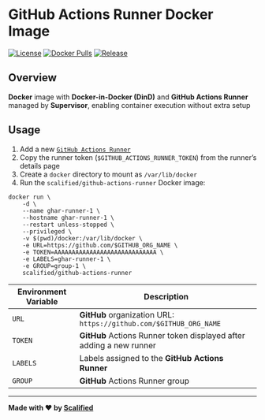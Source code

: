 # GitHub Actions Runner Docker Image

[![License](https://img.shields.io/badge/License-MIT-yellow.svg)](https://github.com/Scalified/docker-github-actions-runner/blob/master/LICENSE)
[![Docker Pulls](https://img.shields.io/docker/pulls/scalified/github-actions-runner.svg)](https://hub.docker.com/r/scalified/github-actions-runner)
[![Release](https://img.shields.io/github/v/release/Scalified/docker-github-actions-runner?style=flat-square)](https://github.com/Scalified/docker-github-actions-runner/releases/latest)

## Overview

**Docker** image with **Docker-in-Docker (DinD)** and **GitHub Actions Runner** managed by **Supervisor**, enabling container execution without extra setup

## Usage

1. Add a new [`GitHub Actions Runner`](https://github.com/organizations/${GITHUB_ORG_NAME}/settings/actions/runners)
2. Copy the runner token (`$GITHUB_ACTIONS_RUNNER_TOKEN`) from the runner’s details page
3. Create a `docker` directory to mount as `/var/lib/docker`
4. Run the `scalified/github-actions-runner` Docker image:

```
docker run \
    -d \
    --name ghar-runner-1 \
    --hostname ghar-runner-1 \
    --restart unless-stopped \
    --privileged \
    -v $(pwd)/docker:/var/lib/docker \
    -e URL=https://github.com/$GITHUB_ORG_NAME \
    -e TOKEN=AAAAAAAAAAAAAAAAAAAAAAAAAAAAA \
    -e LABELS=ghar-runner-1 \
    -e GROUP=group-1 \
    scalified/github-actions-runner
```

| Environment Variable    | Description                                                              |
|-------------------------|--------------------------------------------------------------------------|
| `URL`                   | **GitHub** organization URL: `https://github.com/$GITHUB_ORG_NAME`       |
| `TOKEN`                 | **GitHub** Actions Runner token displayed after adding a new runner      |
| `LABELS`                | Labels assigned to the **GitHub Actions Runner**                         |
| `GROUP`                 | **GitHub** Actions Runner group                                          |


---

**Made with ❤️ by [Scalified](http://www.scalified.com)**


